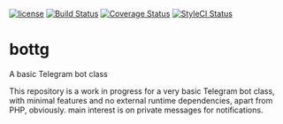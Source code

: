 [![license](https://img.shields.io/github/license/madpilot78/bottg.svg)](https://github.com/madpilot78/bottg)
[![Build Status](https://api.travis-ci.org/madpilot78/bottg.png?branch=master)](http://travis-ci.org/madpilot78/bottg)
[![Coverage Status](https://coveralls.io/repos/github/madpilot78/bottg/badge.svg?branch=master)](https://coveralls.io/github/madpilot78/bottg?branch=master)
[![StyleCI Status](https://github.styleci.io/repos/146759333/shield?branch=master&style=flat)](https://github.styleci.io/repos/146759333)

# bottg
A basic Telegram bot class

This repository is a work in progress for a very basic Telegram bot class, with minimal features and no external runtime dependencies, apart from PHP, obviously. main interest is on private messages for notifications.
